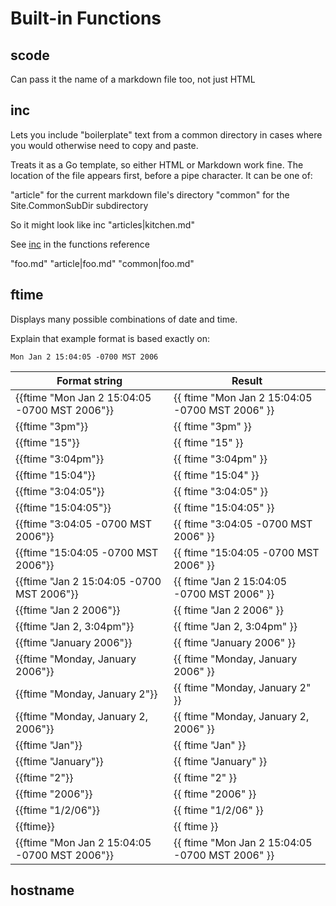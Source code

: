 # Built-in Functions

## scode

Can pass it the name of a markdown file too, not just HTML


## inc

Lets you include "boilerplate" text from a common directory in cases where you would otherwise need to copy and paste. 

Treats it as a Go template, so either HTML or Markdown
work fine.
The location of the file appears first, before a pipe character.
It can be one of:

"article" for the current markdown file's directory
"common" for the Site.CommonSubDir subdirectory

So it might look like inc "articles|kitchen.md"


See [inc](functions/inc.html) in the functions reference

"foo.md"
"article|foo.md"
"common|foo.md"


## ftime

Displays many possible combinations of date and time.

Explain that example format is based exactly on: 

```
Mon Jan 2 15:04:05 -0700 MST 2006 
```

| Format string                                        | Result                                           |
|------------------------------------------------------------|--------------------------------------------|
| \{\{ftime "Mon Jan 2 15:04:05 -0700 MST 2006"\}\}    | {{ ftime "Mon Jan 2 15:04:05 -0700 MST 2006" }}  |
| \{\{ftime "3pm"\}\}    | {{ ftime "3pm" }}  |
| \{\{ftime "15"\}\}    | {{ ftime "15" }}  |
| \{\{ftime "3:04pm"\}\}    | {{ ftime "3:04pm" }}  |
| \{\{ftime "15:04"\}\}    | {{ ftime "15:04" }}  |
| \{\{ftime "3:04:05"\}\}    | {{ ftime "3:04:05" }}  |
| \{\{ftime "15:04:05"\}\}    | {{ ftime "15:04:05" }}  |
| \{\{ftime "3:04:05 -0700 MST 2006"\}\}    | {{ ftime "3:04:05 -0700 MST 2006" }}  |
| \{\{ftime "15:04:05 -0700 MST 2006"\}\}    | {{ ftime "15:04:05 -0700 MST 2006" }}  |
| \{\{ftime "Jan 2 15:04:05 -0700 MST 2006"\}\}    | {{ ftime "Jan 2 15:04:05 -0700 MST 2006" }}  |
| \{\{ftime "Jan 2 2006"\}\}    | {{ ftime "Jan 2 2006" }}  |
| \{\{ftime "Jan 2, 3:04pm"\}\}    | {{ ftime "Jan 2,  3:04pm" }}  |
| \{\{ftime "January 2006"\}\}    | {{ ftime "January 2006" }}  |
| \{\{ftime "Monday, January 2006"\}\}    | {{ ftime "Monday, January 2006" }}  |
| \{\{ftime "Monday, January 2"\}\}    | {{ ftime "Monday, January 2" }}  |
| \{\{ftime "Monday, January 2, 2006"\}\}    | {{ ftime "Monday, January 2, 2006" }}  |
| \{\{ftime "Jan"\}\}    | {{ ftime "Jan" }}  |
| \{\{ftime "January"\}\}    | {{ ftime "January" }}  |
| \{\{ftime "2"\}\}    | {{ ftime "2" }}  |
| \{\{ftime "2006"\}\}    | {{ ftime "2006" }}  |
| \{\{ftime "1/2/06"\}\}    | {{ ftime "1/2/06" }}  |
| \{\{ftime\}\}    | {{ ftime }}  |
| \{\{ftime "Mon Jan 2 15:04:05 -0700 MST 2006"\}\}    | {{ ftime "Mon Jan 2 15:04:05 -0700 MST 2006" }}  |

## hostname



